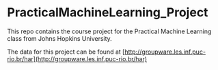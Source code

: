 # PracticalMachineLearning_Project

This repo contains the course project for the Practical Machine Learning class from Johns Hopkins University.

The data for this project can be found at [http://groupware.les.inf.puc-rio.br/har](http://groupware.les.inf.puc-rio.br/har)
